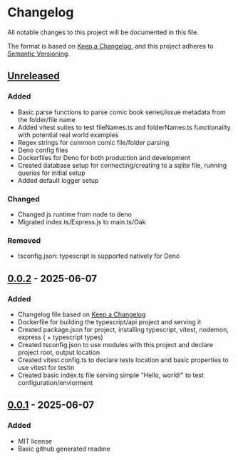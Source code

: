 # Changelog

All notable changes to this project will be documented in this file.

The format is based on [Keep a Changelog](https://keepachangelog.com/en/1.1.0/),
and this project adheres to [Semantic Versioning](https://semver.org/spec/v2.0.0.html).

## [Unreleased]

### Added

- Basic parse functions to parse comic book series/issue metadata from the folder/file name
- Added vitest suites to test fileNames.ts and folderNames.ts functionailty with potential real world examples
- Regex strings for common comic file/folder parsing
- Deno config files
- Dockerfiles for Deno for both production and development
- Created database setup for connecting/creating to a sqlite file, running queries for initial setup
- Added default logger setup

### Changed 
- Changed js runtime from node to deno
- Migrated index.ts/Express.js to main.ts/Oak

### Removed
- tsconfig.json: typescript is supported natively for Deno

## [0.0.2] - 2025-06-07

### Added

- Changelog file based on [Keep a Changelog](https://keepachangelog.com/en/1.1.0/)
- Dockerfile for building the typescript/api project and serving it
- Created package.json for project, installing typescript, vitest, nodemon, express ( + typescript types)
- Created tsconfig.json to use modules with this project and declare project root, output location
- Created vitest.config.ts to declare tests location and basic properties to use vitest for testin
- Created basic index.ts file serving simple "Hello, world!" to test configuration/enviorment

## [0.0.1] - 2025-06-07

### Added

- MIT license
- Basic github generated readme


[unreleased]: https://github.com/AlexNYC25/KitsuneKomix/compare/v0.0.2...HEAD
[0.0.2]: https://github.com/AlexNYC25/KitsuneKomix/compare/v0.0.1...v0.0.2
[0.0.1]: https://github.com/AlexNYC25/KitsuneKomix/releases/tag/v0.0.1